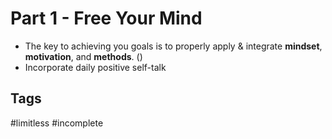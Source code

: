 # Part 1 - Free Your Mind

* The key to achieving you goals is to properly apply & integrate **mindset**, **motivation**, and **methods**. ()
* Incorporate daily positive self-talk

## Tags
#limitless #incomplete
